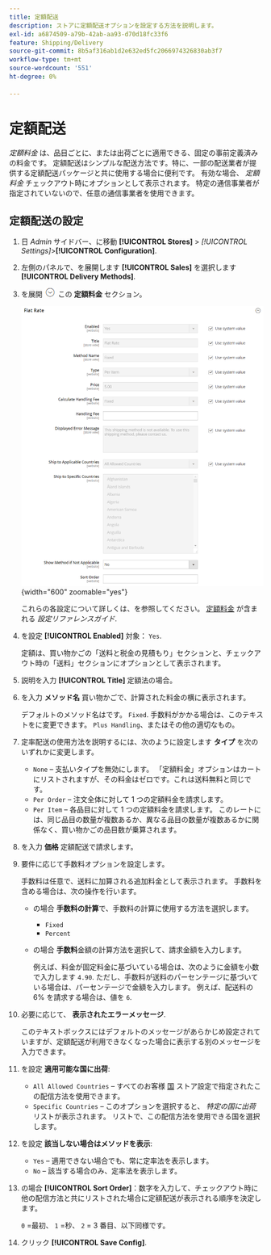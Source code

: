 ```yaml
---
title: 定額配送
description: ストアに定額配送オプションを設定する方法を説明します。
exl-id: a6874509-a79b-42ab-aa93-d70d18fc33f6
feature: Shipping/Delivery
source-git-commit: 8b5af316ab1d2e632ed5fc2066974326830ab3f7
workflow-type: tm+mt
source-wordcount: '551'
ht-degree: 0%

---
```


# 定額配送

_定額料金_ は、品目ごとに、または出荷ごとに適用できる、固定の事前定義済みの料金です。 定額配送はシンプルな配送方法です。特に、一部の配送業者が提供する定額配送パッケージと共に使用する場合に便利です。 有効な場合、 _定額料金_ チェックアウト時にオプションとして表示されます。 特定の通信事業者が指定されていないので、任意の通信事業者を使用できます。

## 定額配送の設定

1. 日 _Admin_ サイドバー、に移動 **[!UICONTROL Stores]** > _[!UICONTROL Settings]_>**[!UICONTROL Configuration]**.

1. 左側のパネルで、を展開します **[!UICONTROL Sales]** を選択します **[!UICONTROL Delivery Methods]**.

1. を展開 ![展開セレクター](../assets/icon-display-expand.png) この **定額料金** セクション。

   ![定額料金](../configuration-reference/sales/assets/delivery-methods-flat-rate.png){width="600" zoomable="yes"}

   これらの各設定について詳しくは、を参照してください。 [定額料金](../configuration-reference/sales/delivery-methods.md#flat-rate) が含まれる _設定リファレンスガイド_.

1. を設定 **[!UICONTROL Enabled]** 対象： `Yes`.

   定額は、買い物かごの「送料と税金の見積もり」セクションと、チェックアウト時の「送料」セクションにオプションとして表示されます。

1. 説明を入力 **[!UICONTROL Title]** 定額法の場合。

1. を入力 **メソッド名** 買い物かごで、計算された料金の横に表示されます。

   デフォルトのメソッド名はです。 `Fixed`. 手数料がかかる場合は、このテキストをに変更できます。 `Plus Handling`、またはその他の適切なもの。

1. 定率配送の使用方法を説明するには、次のように設定します **タイプ** を次のいずれかに変更します。

   - `None`  – 支払いタイプを無効にします。 「定額料金」オプションはカートにリストされますが、その料金はゼロです。これは送料無料と同じです。
   - `Per Order`  – 注文全体に対して 1 つの定額料金を請求します。
   - `Per Item`  – 各品目に対して 1 つの定額料金を請求します。 このレートには、同じ品目の数量が複数あるか、異なる品目の数量が複数あるかに関係なく、買い物かごの品目数が乗算されます。

1. を入力 **価格** 定額配送で請求します。

1. 要件に応じて手数料オプションを設定します。

   手数料は任意で、送料に加算される追加料金として表示されます。 手数料を含める場合は、次の操作を行います。

   - の場合 **手数料の計算**&#x200B;で、手数料の計算に使用する方法を選択します。

      - `Fixed`
      - `Percent`

   - の場合 **手数料**&#x200B;金額の計算方法を選択して、請求金額を入力します。

     例えば、料金が固定料金に基づいている場合は、次のように金額を小数で入力します `4.90`. ただし、手数料が送料のパーセンテージに基づいている場合は、パーセンテージで金額を入力します。 例えば、配送料の 6% を請求する場合は、値を `6`.

1. 必要に応じて、 **表示されたエラーメッセージ**.

   このテキストボックスにはデフォルトのメッセージがあらかじめ設定されていますが、定額配送が利用できなくなった場合に表示する別のメッセージを入力できます。

1. を設定 **適用可能な国に出荷**:

   - `All Allowed Countries`  – すべてのお客様 [国](../getting-started/store-details.md#country-options) ストア設定で指定されたこの配信方法を使用できます。
   - `Specific Countries`  – このオプションを選択すると、 _特定の国に出荷_ リストが表示されます。 リストで、この配信方法を使用できる国を選択します。

1. を設定 **該当しない場合はメソッドを表示**:

   - `Yes`  – 適用できない場合でも、常に定率法を表示します。
   - `No`  – 該当する場合のみ、定率法を表示します。

1. の場合 **[!UICONTROL Sort Order]**：数字を入力して、チェックアウト時に他の配信方法と共にリストされた場合に定額配送が表示される順序を決定します。

   `0` =最初、 `1` =秒、 `2` = 3 番目、以下同様です。

1. クリック **[!UICONTROL Save Config]**.
